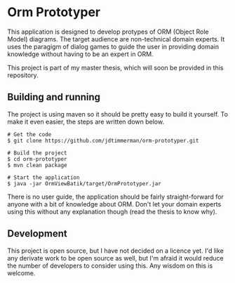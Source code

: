 Orm Prototyper
=========

This application is designed to develop protypes of ORM (Object Role Model) diagrams. The target audience are non-technical domain experts. It uses the paragigm of dialog games to guide the user in providing domain knowledge without having to be an expert in ORM.

This project is part of my master thesis, which will soon be provided in this repository.

Building and running
--------
The project is using maven so it should be pretty easy to build it yourself. To make it even easier, the steps are written down below.

    # Get the code
    $ git clone https://github.com/jdtimmerman/orm-prototyper.git
    
    # Build the project
    $ cd orm-prototyper
    $ mvn clean package
    
    # Start the application
    $ java -jar OrmViewBatik/target/OrmPrototyper.jar
    
There is no user guide, the application should be fairly straight-forward for anyone with a bit of knowledge about ORM. Don't let your domain experts using this without any explanation though (read the thesis to know why).

Development
----
This project is open source, but I have not decided on a licence yet. I'd  like any derivate work to be open source as well,  but I'm afraid it would reduce the number of developers to consider using this. Any wisdom on this is welcome.
